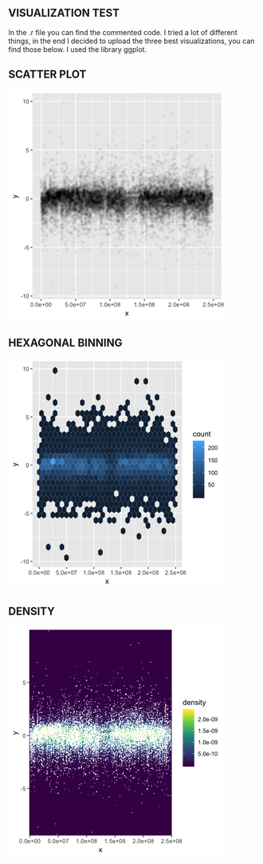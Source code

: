 ## VISUALIZATION TEST

In the .r file you can find the commented code.
I tried a lot of different things, in the end I decided to upload the three best
visualizations, you can find those below. I used the library ggplot.

## SCATTER PLOT

![ScatterPlot](Scatter_plot_low_alpha.png)

## HEXAGONAL BINNING

![hex](hexagonal_binning.png)

## DENSITY

![density](Density.png)

